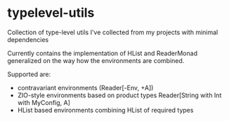 # typelevel-utils
Collection of type-level utils I've collected from my projects with minimal dependencies

Currently contains the implementation of HList and ReaderMonad generalized on the way how the environments are combined.

Supported are:
* contravariant environments (Reader[-Env, +A])
* ZIO-style environments based on product types Reader[String with Int with MyConfig, A]
* HList based environments combining HList of required types

